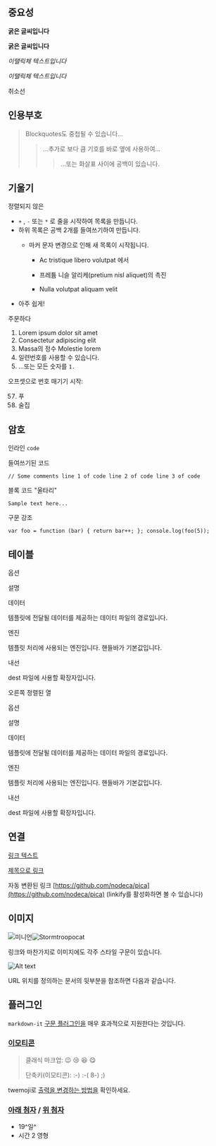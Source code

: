 ## 중요성

**굵은 글씨입니다**

**굵은 글씨입니다**

_이탤릭체 텍스트입니다_

_이탤릭체 텍스트입니다_

취소선

## 인용부호

> Blockquotes도 중첩될 수 있습니다...
>
> > ...추가로 보다 큼 기호를 바로 옆에 사용하여...
> >
> > > ...또는 화살표 사이에 공백이 있습니다.

## 기울기

정렬되지 않은

- `+` , `-` 또는 `*` 로 줄을 시작하여 목록을 만듭니다.
- 하위 목록은 공백 2개를 들여쓰기하여 만듭니다.
  - 마커 문자 변경으로 인해 새 목록이 시작됩니다.

    - Ac tristique libero volutpat 에서

    - 프레튬 니슬 알리케(pretium nisl aliquet)의 촉진

    - Nulla volutpat aliquam velit
- 아주 쉽게!

주문하다

1.  Lorem ipsum dolor sit amet
2.  Consectetur adipiscing elit
3.  Massa의 정수 Molestie lorem
4.  일련번호를 사용할 수 있습니다.
5.  ...또는 모든 숫자를 `1.`

오프셋으로 번호 매기기 시작:

57. 푸
58. 술집

## 암호

인라인 `code`

들여쓰기된 코드

`// Some comments line 1 of code line 2 of code line 3 of code`

블록 코드 "울타리"

`Sample text here...`

구문 강조

`var foo = function (bar) { return bar++; }; console.log(foo(5));`

## 테이블

옵션

설명

데이터

템플릿에 전달될 데이터를 제공하는 데이터 파일의 경로입니다.

엔진

템플릿 처리에 사용되는 엔진입니다. 핸들바가 기본값입니다.

내선

dest 파일에 사용할 확장자입니다.

오른쪽 정렬된 열

옵션

설명

데이터

템플릿에 전달될 데이터를 제공하는 데이터 파일의 경로입니다.

엔진

템플릿 처리에 사용되는 엔진입니다. 핸들바가 기본값입니다.

내선

dest 파일에 사용할 확장자입니다.

## 연결

[링크 텍스트](http://dev.nodeca.com)

[제목으로 링크](http://nodeca.github.io/pica/demo/ "제목 텍스트!")

자동 변환된 링크 [https://github.com/nodeca/pica](https://github.com/nodeca/pica) (linkify를 활성화하면 볼 수 있습니다)

## 이미지

![미니언](https://octodex.github.com/images/minion.png)![Stormtroopocat](https://octodex.github.com/images/stormtroopocat.jpg "스톰트루포캣")

링크와 마찬가지로 이미지에도 각주 스타일 구문이 있습니다.

![Alt text](https://octodex.github.com/images/dojocat.jpg "도조캣")

URL 위치를 정의하는 문서의 뒷부분을 참조하면 다음과 같습니다.

## 플러그인

`markdown-it` [구문 플러그인을](https://www.npmjs.org/browse/keyword/markdown-it-plugin) 매우 효과적으로 지원한다는 것입니다.

### [이모티콘](https://github.com/markdown-it/markdown-it-emoji)

> 클래식 마크업: :wink: :cry: :laughing: :yum:
>
> 단축키(이모티콘): :-) :-( 8-) ;)

twemoji로 [출력을 변경하는 방법을](https://github.com/markdown-it/markdown-it-emoji#change-output) 확인하세요.

### [아래 첨자](https://github.com/markdown-it/markdown-it-sub) / [위 첨자](https://github.com/markdown-it/markdown-it-sup)

- 19^일^
- 시간 2 영형
